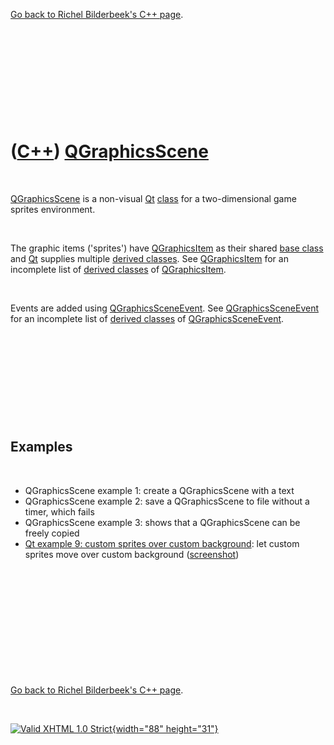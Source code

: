 

[Go back to Richel Bilderbeek's C++ page](Cpp.htm).

 

 

 

 

 

([C++](Cpp.htm)) [QGraphicsScene](CppQGraphicsScene.htm)
========================================================

 

[QGraphicsScene](CppQGraphicsScene.htm) is a non-visual [Qt](CppQt.htm)
[class](CppClass.htm) for a two-dimensional game sprites environment.

 

The graphic items ('sprites') have [QGraphicsItem](CppQGraphicsItem.htm)
as their shared [base class](CppBaseClass.htm) and [Qt](CppQt.htm)
supplies multiple [derived classes](CppDerivedClass.htm). See
[QGraphicsItem](CppQGraphicsItem.htm) for an incomplete list of [derived
classes](CppDerivedClass.htm) of [QGraphicsItem](CppQGraphicsItem.htm).

 

Events are added using
[QGraphicsSceneEvent](CppQGraphicsSceneEvent.htm). See
[QGraphicsSceneEvent](CppQGraphicsSceneEvent.htm) for an incomplete list
of [derived classes](CppDerivedClass.htm) of
[QGraphicsSceneEvent](CppQGraphicsSceneEvent.htm).

 

 

 

 

 

Examples
--------

 

-   QGraphicsScene example 1: create a QGraphicsScene with a text
-   QGraphicsScene example 2: save a QGraphicsScene to file without a
    timer, which fails
-   QGraphicsScene example 3: shows that a QGraphicsScene can be freely
    copied
-   [Qt example 9: custom sprites over custom
    background](CppQtExample9.htm): let custom sprites move over custom
    background ([screenshot](CppQtExample9.png))

 

 

 

 

 

 

[Go back to Richel Bilderbeek's C++ page](Cpp.htm).



 

[![Valid XHTML 1.0 Strict](valid-xhtml10.png){width="88"
height="31"}](http://validator.w3.org/check?uri=referer)
